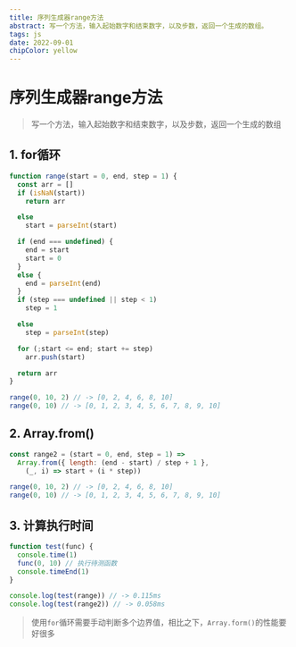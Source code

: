 ```yaml
---
title: 序列生成器range方法
abstract: 写一个方法，输入起始数字和结束数字，以及步数，返回一个生成的数组。
tags: js
date: 2022-09-01
chipColor: yellow
---
```


# 序列生成器range方法

> 写一个方法，输入起始数字和结束数字，以及步数，返回一个生成的数组

## 1. for循环

```js
function range(start = 0, end, step = 1) {
  const arr = []
  if (isNaN(start))
    return arr

  else
    start = parseInt(start)

  if (end === undefined) {
    end = start
    start = 0
  }
  else {
    end = parseInt(end)
  }
  if (step === undefined || step < 1)
    step = 1

  else
    step = parseInt(step)

  for (;start <= end; start += step)
    arr.push(start)

  return arr
}

range(0, 10, 2) // -> [0, 2, 4, 6, 8, 10]
range(0, 10) // -> [0, 1, 2, 3, 4, 5, 6, 7, 8, 9, 10]
```

## 2. Array.from()

```js
const range2 = (start = 0, end, step = 1) =>
  Array.from({ length: (end - start) / step + 1 },
    (_, i) => start + (i * step))

range(0, 10, 2) // -> [0, 2, 4, 6, 8, 10]
range(0, 10) // -> [0, 1, 2, 3, 4, 5, 6, 7, 8, 9, 10]
```

## 3. 计算执行时间

```js
function test(func) {
  console.time(1)
  func(0, 10) // 执行待测函数
  console.timeEnd(1)
}

console.log(test(range)) // -> 0.115ms
console.log(test(range2)) // -> 0.058ms
```

> 使用`for`循环需要手动判断多个边界值，相比之下，`Array.form()`的性能要好很多
